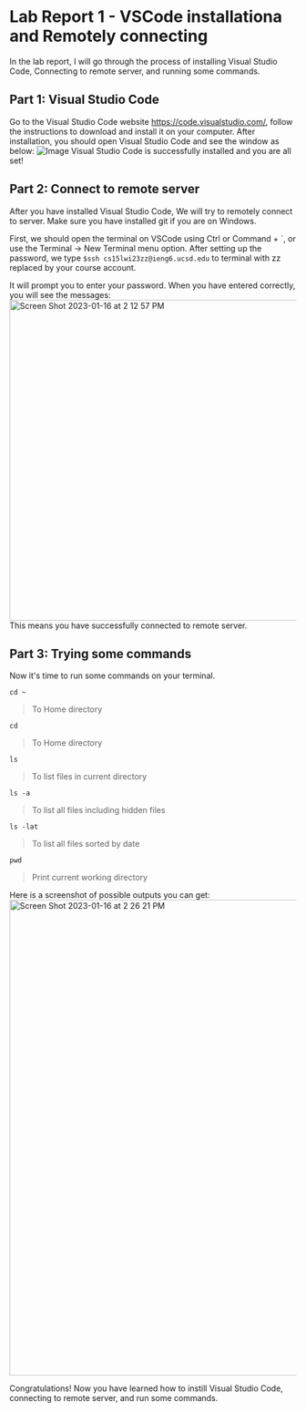 Lab Report 1 - VSCode installationa and Remotely connecting
=========
In the lab report, I will go through the process of installing Visual Studio Code, Connecting to remote server, and running some commands.

Part 1: Visual Studio Code
---------
Go to the Visual Studio Code website https://code.visualstudio.com/, follow the instructions to download and install it on your computer.
After installation, you should open Visual Studio Code and see the window as below: 
![Image](https://user-images.githubusercontent.com/97763875/211948568-b5439135-a12e-4b32-a585-6f5679438437.png)
Visual Studio Code is successfully installed and you are all set!

Part 2: Connect to remote server
---------
After you have installed Visual Studio Code, We will try to remotely connect to server. Make sure you have installed git if you are on Windows.

First, we should open the terminal on VSCode using Ctrl or Command + \`, or use the Terminal → New Terminal menu option. 
After setting up the password, we type `$ssh cs15lwi23zz@ieng6.ucsd.edu` to terminal with zz replaced by your course account.

It will prompt you to enter your password. When you have entered correctly, you will see the messages:
<img width="563" alt="Screen Shot 2023-01-16 at 2 12 57 PM" src="https://user-images.githubusercontent.com/97763875/212773182-7f9d41bc-a490-42d5-b086-a6dd1bcd38df.png">
This means you have successfully connected to remote server. 

Part 3: Trying some commands
---------
Now it's time to run some commands on your terminal.

`cd ~`
> To Home directory

`cd`
> To Home directory

`ls`
> To list files in current directory

`ls -a`
> To list all files including hidden files

`ls -lat`
> To list all files sorted by date

`pwd`
> Print current working directory

Here is a screenshot of possible outputs you can get:
<img width="835" alt="Screen Shot 2023-01-16 at 2 26 21 PM" src="https://user-images.githubusercontent.com/97763875/212774376-32ccc795-f0f9-41fe-8a5d-f4d1e2c19ba8.png">

Congratulations! Now you have learned how to instill Visual Studio Code, connecting to remote server, and run some commands. 
